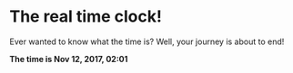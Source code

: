 # The real time clock!

Ever wanted to know what the time is? Well, your journey is about to end!

**The time is Nov 12, 2017, 02:01**